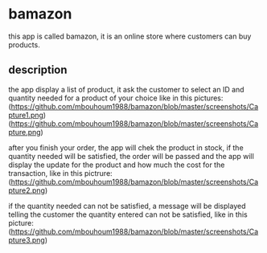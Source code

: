 # bamazon

this app is called bamazon, it is an online store where customers can buy products.

## description

the app display a list of product, it ask the customer to select an ID and quantity needed for a product of your choice like in this pictures: (https://github.com/mbouhoum1988/bamazon/blob/master/screenshots/Capture1.png)
(https://github.com/mbouhoum1988/bamazon/blob/master/screenshots/Capture.png)

after you finish your order, the app will chek the product in stock, if the quantity needed will be satisfied, the order will be passed and the app will display the update for the product and how much the cost for the transaction, like in this pictrure:   (https://github.com/mbouhoum1988/bamazon/blob/master/screenshots/Capture2.png)

if the quantity needed can not be satisfied, a message will be displayed telling the customer the quantity entered can not be satisfied, like in this picture: (https://github.com/mbouhoum1988/bamazon/blob/master/screenshots/Capture3.png)
